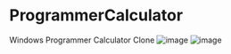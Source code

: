 # ProgrammerCalculator
Windows Programmer Calculator Clone
![image](https://github.com/user-attachments/assets/44869005-1920-433e-ba28-620d98489a27)
![image](https://github.com/user-attachments/assets/2c56ce67-096c-43ff-9054-62579d24dce9)
